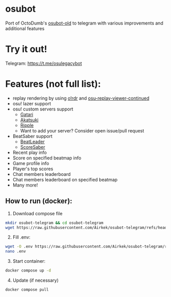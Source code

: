 # osubot
Port of OctoDumb's [osubot-old](https://github.com/OctoDumb/osubot-old) to telegram with various improvements and additional features

# Try it out!
Telegram: https://t.me/osulegacybot

# Features (not full list):
- replay rendering by using [o!rdr](https://ordr.issou.best/) and [osu-replay-viewer-continued](https://github.com/Airkek/osu-replay-viewer-continued/)
- osu! lazer support
- osu! custom servers support
  - [Gatari](https://osu.gatari.pw)
  - [Akatsuki](https://akatsuki.gg)
  - [Ripple](https://ripple.moe)
  - Want to add your server? Consider open issue/pull request
- BeatSaber support
  - [BeatLeader](https://beatleader.com/)
  - [ScoreSaber](https://scoresaber.com/)
- Recent play info
- Score on specified beatmap info
- Game profile info
- Player's top scores
- Chat members leaderboard
- Chat members leaderboard on specified beatmap
- Many more!

## How to run (docker):
1. Download compose file

```bash
mkdir osubot-telegram && cd osubot-telegram
wget https://raw.githubusercontent.com/Airkek/osubot-telegram/refs/heads/master/docker-compose.yml
```

2. Fill .env:

```bash
wget -O .env https://raw.githubusercontent.com/Airkek/osubot-telegram/refs/heads/master/.env.example
nano .env
```

3. Start container:

```bash
docker compose up -d
```

4. Update (if necessary)
```bash
docker compose pull
```
